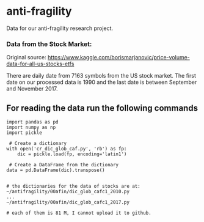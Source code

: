 # anti-fragility
Data for our anti-fragility research project.

### Data from the Stock Market: 
Original source: https://www.kaggle.com/borismarjanovic/price-volume-data-for-all-us-stocks-etfs

There are daily date from 7163 symbols from the US stock market. The first date on our processed data is 1990 and the last date is between September and November 2017. 


## For reading the data run the following commands 

```
import pandas as pd
import numpy as np
import pickle

 # Create a dictionary 
with open('cr_dic_glob_caf.py', 'rb') as fp:
    dic = pickle.load(fp, encoding='latin1')

 # Create a DataFrame from the dictionary
data = pd.DataFrame(dic).transpose()


# the dictionaries for the data of stocks are at:
~/antifragility/00afin/dic_glob_cafc1_2010.py
...
~/antifragility/00afin/dic_glob_cafc1_2017.py

# each of them is 81 M, I cannot upload it to github. 
```

